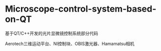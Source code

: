 # Microscope-control-system-based-on-QT

基于QT/C++开发的光片显微镜控制系统部分代码

Aerotech三维运动平台、NI控制块、OBIS激光器、Hamamatsu相机
